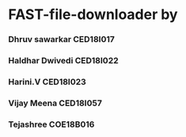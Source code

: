 # FAST-file-downloader by
### Dhruv sawarkar CED18I017
### Haldhar Dwivedi CED18I022
### Harini.V CED18I023
### Vijay Meena CED18I057
### Tejashree COE18B016
